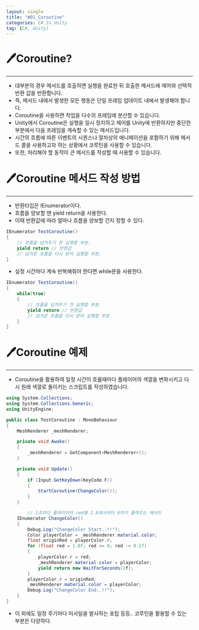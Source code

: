 ```yaml
---
layout: single
title: "#01_Coroutine"
categories: C#_In_Unity
tag: [C#, Unity]
---
```




# 🖊️Coroutine?

---

- 대부분의 경우 메서드를 호출하면 실행을 완료한 뒤 호출한 메서드에 제어와 선택적 반환 값을 반환합니다.
- 즉, 메서드 내에서 발생한 모든 행동은 단일 프레임 업데이트 내에서 발생해야 합니다.
- Coroutine을 사용하면 작업을 다수의 프레임에 분산할 수 있습니다.
- Unity에서 Coroutine은 실행을 일시 정지하고 제어를 Unity에 반환하지만 중단한 부분에서 다음 프레임을 계속할 수 있는 메서드입니다.
- 시간의 흐름에 따른 이벤트의 시퀀스나 절차상의 애니메이션을 포함하기 위해 메서드 콜을 사용하고자 하는 상황에서 코루틴을 사용할 수 있습니다.
- 또한, 처리해야 할 동작이 큰 메서드를 작성할 때 사용할 수 있습니다.

# 🖊️Coroutine 메서드 작성 방법

---

- 반환타입은 IEnumerator이다.
- 흐름을 양보할 땐 yield return을 사용한다.
- 이때 반환값에 따라 얼마나 흐름을 양보할 건지 정할 수 있다.

```csharp
IEnumerator TestCoroutine()
{
	// 흐름을 넘겨주기 전 실행할 부분.
	yield return // 반환값 
	// 넘겨준 흐름을 다시 받아 실행할 부분.
}
```

- 실정 시간마다 계속 반복해줘야 한다면 while문을 사용한다.

```csharp
IEnumerator TestCoroutine()
{
	while(true)
	{
		// 흐름을 넘겨주기 전 실행할 부분.
		yield return // 반환값
		// 넘겨준 흐름을 다시 받아 실행할 부분.
	}	
}
```

# 🖊️Coroutine 예제

---

- Coroutine을 활용하여 일정 시간이 흐를때마다 플레이어의 색깔을 변화시키고 다시 원래 색깔로 돌이키는 스크립트를 작성하였습니다.

```csharp
using System.Collections;
using System.Collections.Generic;
using UnityEngine;

public class TestCoroutine : MonoBehaviour
{
    MeshRenderer _meshRenderer;

    private void Awake()
    {
        _meshRenderer = GetComponent<MeshRenderer>();
    }

    private void Update()
    {
        if (Input.GetKeyDown(KeyCode.F))
        {
            StartCoroutine(ChangeColor());
        }
    }

		// 1초마다 플레이어의 red를 1.0에서부터 0까지 줄여주는 메서드
    IEnumerator ChangeColor()
    {
        Debug.Log("ChangeColor Start..!!");
        Color playerColor = _meshRenderer.material.color;
        float originRed = playerColor.r;
        for (float red = 1.0f; red >= 0; red -= 0.1f)
        {
            playerColor.r = red;
            _meshRenderer.material.color = playerColor;
            yield return new WaitForSeconds(1f);
        }
        playerColor.r = originRed;
        _meshRenderer.material.color = playerColor;
        Debug.Log("ChangeColor End..!!");
    }
}
```

- 이 외에도 일정 주기마다 미사일을 발사하는 포탑 등등.. 코루틴을 활용할 수 있는 부분은 다양하다.